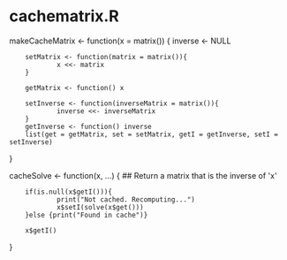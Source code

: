 # cachematrix.R
makeCacheMatrix <- function(x = matrix()) {
        inverse <- NULL
 
        setMatrix <- function(matrix = matrix()){
                x <<- matrix
        }
 
        getMatrix <- function() x
 
        setInverse <- function(inverseMatrix = matrix()){ 
                inverse <<- inverseMatrix
        } 
        getInverse <- function() inverse
        list(get = getMatrix, set = setMatrix, getI = getInverse, setI = setInverse)
}
 
cacheSolve <- function(x, ...) {
        ## Return a matrix that is the inverse of 'x' 
 
        if(is.null(x$getI())){
                print("Not cached. Recomputing...") 
                x$setI(solve(x$get()))
        }else {print("Found in cache")}
 
        x$getI()
}
